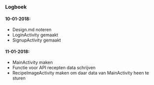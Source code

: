 ### Logboek
#### 10-01-2018:
- Design.md noteren
- LoginActivity gemaakt
- SignupActivity gemaakt

#### 11-01-2018:
- MainActivity maken
- Functie voor API recepten data schrijven
- RecipeImageActivity maken om daar data van MainActivity heen te sturen


